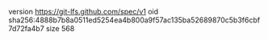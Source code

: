 version https://git-lfs.github.com/spec/v1
oid sha256:4888b7b8a0511ed5254ea4b800a9f57ac135ba52689870c5b3f6cbf7d72fa4b7
size 568
